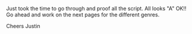 Just took the time to go through and proof all the script. 
All looks "A" OK!! 
Go ahead and work on the next pages for the different genres. 

Cheers
Justin
